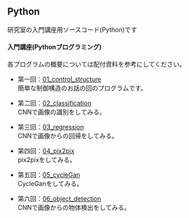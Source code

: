 Python
---
研究室の入門講座用ソースコード(Python)です

#### 入門講座(Pythonプログラミング)
各プログラムの概要については配付資料を参考にしてください。  

* 第一回：[01_control_structure](https://github.com/fudiwara/Python/tree/main/01_control_structure)  
簡単な制御構造のお話の回のプログラムです。

* 第二回：[02_classification](https://github.com/fudiwara/Python/tree/main/02_classification)  
CNNで画像の識別をしてみる。

* 第三回：[03_regression](https://github.com/fudiwara/Python/tree/main/03_regression)  
CNNで画像からの回帰をしてみる。

* 第四回：[04_pix2pix](https://github.com/fudiwara/Python/tree/main/04_pix2pix)  
pix2pixをしてみる。

* 第五回：[05_cycleGan](https://github.com/fudiwara/Python/tree/main/05_cycleGan)  
CycleGanをしてみる。

* 第六回：[06_object_detection](https://github.com/fudiwara/Python/tree/main/06_object_detection)  
CNNで画像からの物体検出をしてみる。
